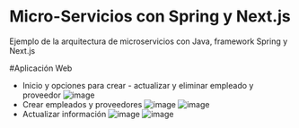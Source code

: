 # Micro-Servicios con Spring y Next.js
Ejemplo de la arquitectura de microservicios con Java, framework Spring y Next.js

#Aplicación Web
- Inicio y opciones para crear - actualizar y eliminar empleado y proveedor
![image](https://github.com/aguilarelkin/microservices_spring_boot/assets/46634666/8c0092cf-a32a-49e0-b307-1b80036bd815)
- Crear empleados y proveedores
![image](https://github.com/aguilarelkin/microservices_spring_boot/assets/46634666/ea73f8d3-74d5-4ec7-bf3f-a1d0b4de0e9b)
![image](https://github.com/aguilarelkin/microservices_spring_boot/assets/46634666/6d50996b-7161-4b34-8ac3-a7ec21113b77)
- Actualizar información
![image](https://github.com/aguilarelkin/microservices_spring_boot/assets/46634666/63f13b55-55fa-4582-99c3-202fa45fd7ba)
![image](https://github.com/aguilarelkin/microservices_spring_boot/assets/46634666/a443f36a-69ae-40a5-9b90-7468b77e47c2)





